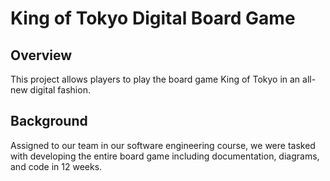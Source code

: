 # King of Tokyo Digital Board Game

## Overview
This project allows players to play the board game King of Tokyo in an all-new digital fashion.

## Background
Assigned to our team in our software engineering course, we were tasked with developing the entire board game including documentation, diagrams, and code in 12 weeks.

